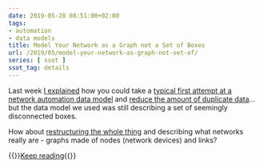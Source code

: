 ```yaml
---
date: 2019-05-28 08:51:00+02:00
tags:
- automation
- data models
title: Model Your Network as a Graph not a Set of Boxes
url: /2019/05/model-your-network-as-graph-not-set-of/
series: [ ssot ]
ssot_tag: details
---
```

Last week [I explained](/2019/05/data-deduplication-in-network/) how you could take a [typical first attempt at a network automation data model](/kb/DataModels/) and [reduce the amount of duplicate data](/kb/DataModels/10-Removing%20Duplicate%20Data/)... but the data model we used was still describing a set of seemingly disconnected boxes.

How about [restructuring the whole thing](/kb/DataModels/20-Restructure/) and describing what networks really are - graphs made of nodes (network devices) and links?

{{<jump>}}[Keep reading](/kb/DataModels/20-Restructure/){{</jump>}}
